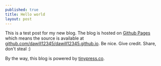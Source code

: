```yaml
---
published: true
title: Hello world
layout: post
---
```

This is a test post for my new blog. The blog is hosted on [Github Pages](http://pages.github.com/) which means the source is available at [github.com/dawill12345/dawill12345.github.io](http://github.com/dawill12345/dawill12345.github.io). Be nice. Give credit. Share, don't steal :)

By the way, this blog is powered by [tinypress.co](https://tinypress.co).